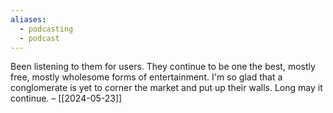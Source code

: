 ```yaml
---
aliases:
  - podcasting
  - podcast
---
```

Been listening to them for users. They continue to be one the best, mostly free, mostly wholesome forms of entertainment. I'm so glad that a conglomerate is yet to corner the market and put up their walls. Long may it continue. – [[2024-05-23]]